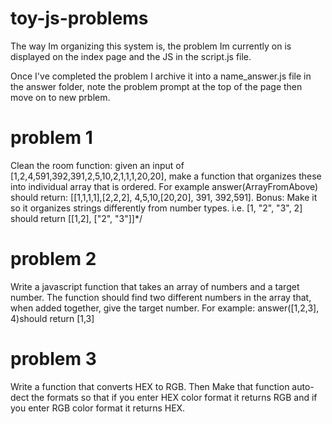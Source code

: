 # toy-js-problems

The way Im organizing this system is, the problem Im currently on is displayed on the index page and the JS in the script.js file.

Once I've completed the problem I archive it into a name_answer.js file in the answer folder, note the problem prompt at the top of the page then move on to new prblem.

# problem 1

Clean the room function: given an input of [1,2,4,591,392,391,2,5,10,2,1,1,1,20,20], make a function
that organizes these into individual array that is ordered. For example answer(ArrayFromAbove) should return:
[[1,1,1,1],[2,2,2], 4,5,10,[20,20], 391, 392,591]. Bonus: Make it so it organizes strings differently from 
 number types. i.e. [1, "2", "3", 2] should return [[1,2], ["2", "3"]]\*/

# problem 2

Write a javascript function that takes an array of numbers and a target number.
The function should find two different numbers in the array that, when added together,
give the target number. For example: answer([1,2,3], 4)should return [1,3]

# problem 3

Write a function that converts HEX to RGB. Then Make that function
auto-dect the formats so that if you enter HEX color format it returns RGB
and if you enter RGB color format it returns HEX.
